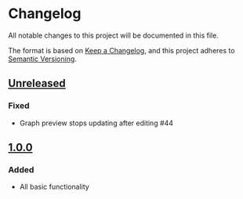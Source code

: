 # Changelog

All notable changes to this project will be documented in this file.

The format is based on [Keep a Changelog](https://keepachangelog.com/en/1.0.0/),
and this project adheres to [Semantic Versioning](https://semver.org/spec/v2.0.0.html).

## [Unreleased]

### Fixed

* Graph preview stops updating after editing #44

## [1.0.0]

### Added

* All basic functionality

[Unreleased]: https://github.com/magjac/d3-graphviz/compare/1.0.0..HEAD
[1.0.0]: https://github.com/magjac/d3-graphviz/compare/...1.0.0
